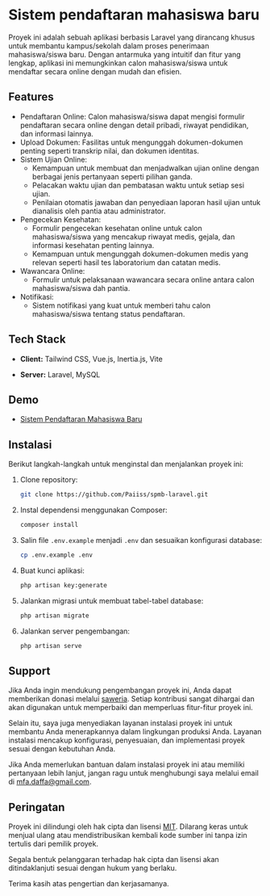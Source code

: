 # Sistem pendaftaran mahasiswa baru

Proyek ini adalah sebuah aplikasi berbasis Laravel yang dirancang khusus untuk membantu kampus/sekolah dalam proses penerimaan mahasiswa/siswa baru. Dengan antarmuka yang intuitif dan fitur yang lengkap, aplikasi ini memungkinkan calon mahasiswa/siswa untuk mendaftar secara online dengan mudah dan efisien.

## Features

-   Pendaftaran Online: Calon mahasiswa/siswa dapat mengisi formulir pendaftaran secara online dengan detail pribadi, riwayat pendidikan, dan informasi lainnya.
-   Upload Dokumen: Fasilitas untuk mengunggah dokumen-dokumen penting seperti transkrip nilai, dan dokumen identitas.
-   Sistem Ujian Online:
    -   Kemampuan untuk membuat dan menjadwalkan ujian online dengan berbagai jenis pertanyaan seperti pilihan ganda.
    -   Pelacakan waktu ujian dan pembatasan waktu untuk setiap sesi ujian.
    -   Penilaian otomatis jawaban dan penyediaan laporan hasil ujian untuk dianalisis oleh pantia atau administrator.
-   Pengecekan Kesehatan:
    -   Formulir pengecekan kesehatan online untuk calon mahasiswa/siswa yang mencakup riwayat medis, gejala, dan informasi kesehatan penting lainnya.
    -   Kemampuan untuk mengunggah dokumen-dokumen medis yang relevan seperti hasil tes laboratorium dan catatan medis.
-   Wawancara Online:
    -   Formulir untuk pelaksanaan wawancara secara online antara calon mahasiswa/siswa dah pantia.
-   Notifikasi:
    -   Sistem notifikasi yang kuat untuk memberi tahu calon mahasiswa/siswa tentang status pendaftaran.

## Tech Stack

-   **Client:** Tailwind CSS, Vue.js, Inertia.js, Vite

-   **Server:** Laravel, MySQL

## Demo

-   [Sistem Pendaftaran Mahasiswa Baru](https://spmb.peix.my.id)

## Instalasi

Berikut langkah-langkah untuk menginstal dan menjalankan proyek ini:

1. Clone repository:

    ```bash
    git clone https://github.com/Paiiss/spmb-laravel.git
    ```

2. Instal dependensi menggunakan Composer:

    ```bash
    composer install
    ```

3. Salin file `.env.example` menjadi `.env` dan sesuaikan konfigurasi database:

    ```bash
    cp .env.example .env
    ```

4. Buat kunci aplikasi:

    ```bash
    php artisan key:generate
    ```

5. Jalankan migrasi untuk membuat tabel-tabel database:

    ```bash
    php artisan migrate
    ```

6. Jalankan server pengembangan:

    ```bash
    php artisan serve
    ```

## Support

Jika Anda ingin mendukung pengembangan proyek ini, Anda dapat memberikan donasi melalui [saweria](https://saweria.co/pais). Setiap kontribusi sangat dihargai dan akan digunakan untuk memperbaiki dan memperluas fitur-fitur proyek ini.

Selain itu, saya juga menyediakan layanan instalasi proyek ini untuk membantu Anda menerapkannya dalam lingkungan produksi Anda. Layanan instalasi mencakup konfigurasi, penyesuaian, dan implementasi proyek sesuai dengan kebutuhan Anda.

Jika Anda memerlukan bantuan dalam instalasi proyek ini atau memiliki pertanyaan lebih lanjut, jangan ragu untuk menghubungi saya melalui email di [mfa.daffa@gmail.com](mailto:mfa.daffa@gmail.com).

## Peringatan

Proyek ini dilindungi oleh hak cipta dan lisensi [MIT](https://github.com/Paiiss/spmb-laravel/blob/main/LICENSE). Dilarang keras untuk menjual ulang atau mendistribusikan kembali kode sumber ini tanpa izin tertulis dari pemilik proyek.

Segala bentuk pelanggaran terhadap hak cipta dan lisensi akan ditindaklanjuti sesuai dengan hukum yang berlaku.

Terima kasih atas pengertian dan kerjasamanya.
